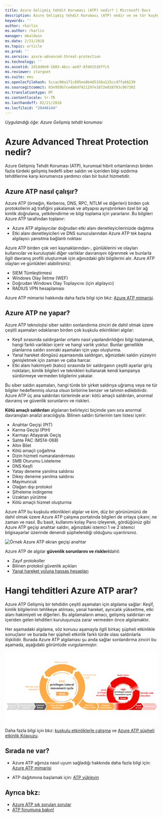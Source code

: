 ```yaml
---
title: Azure Gelişmiş tehdit Koruması (ATP) nedir? | Microsoft Docs
description: Azure Gelişmiş tehdit Koruması (ATP) nedir ve ne tür kuşkulu etkinlikleri algılayabildiği açıklanır
keywords: ''
author: rkarlin
ms.author: rkarlin
manager: mbaldwin
ms.date: 2/21/2018
ms.topic: article
ms.prod: ''
ms.service: azure-advanced-threat-protection
ms.technology: ''
ms.assetid: 2d14d0e9-1b03-4bcc-ae97-8fd41526ffc5
ms.reviewer: itargoet
ms.suite: ems
ms.openlocfilehash: 5ccac90a171c895ee8b4d5336a125ccd7fa66239
ms.sourcegitcommit: 03e959b7ce4b6df421297e1872e028793c967302
ms.translationtype: MT
ms.contentlocale: tr-TR
ms.lasthandoff: 02/21/2018
ms.locfileid: "29446144"
---
```

*Uygulandığı öğe: Azure Gelişmiş tehdit koruması*


# <a name="what-is-azure-advanced-threat-protection"></a>Azure Advanced Threat Protection nedir?
Azure Gelişmiş Tehdit Koruması (ATP), kurumsal hibrit ortamlarınızı birden fazla türdeki gelişmiş hedefli siber saldırı ve içeriden bilgi sızdırma tehditlerine karşı korumanıza yardımcı olan bir bulut hizmetidir.

## <a name="how-azure-atp-works"></a>Azure ATP nasıl çalışır?

Azure ATP (örneğin, Kerberos, DNS, RPC, NTLM ve diğerleri) birden çok protokollerin ağ trafiğini yakalamak ve altyapısı ayrıştırılırken özel bir ağ kimlik doğrulama, yetkilendirme ve bilgi toplama için yararlanır. Bu bilgileri Azure ATP tarafından toplanır:

-   Azure ATP algılayıcılar doğrudan etki alanı denetleyicilerinizde dağıtma
-   Etki alanı denetleyicileri ve DNS sunucularından Azure ATP tek başına algılayıcı yansıtma bağlantı noktası

Azure ATP birden çok veri kaynaklarından-, günlüklerini ve olayları kullanıcılar ve kuruluştaki diğer varlıklar davranışını öğrenmek ve bunlarla ilgili davranış profili oluşturmak için ağınızdaki gibi bilgilerini alır.
Azure ATP olayları ve günlükleri alabilirsiniz:

-   SIEM Tümleştirmesi
-   Windows Olay İletme (WEF)
-   Doğrudan Windows Olay Toplayıcısı (için algılayıcı)
-   RADIUS VPN hesaplaması


Azure ATP mimarisi hakkında daha fazla bilgi için bkz: [Azure ATP mimarisi](atp-architecture.md).

## <a name="what-does-azure-atp-do"></a>Azure ATP ne yapar?

Azure ATP teknolojisi siber saldırı sonlandırma zinciri de dahil olmak üzere çeşitli aşamaları odaklanan birden çok kuşkulu etkinlikleri algılar:

-   Keşif sırasında saldırganlar ortamı nasıl yapılandırıldığını bilgi toplamak, hangi farklı varlıkları içerir ve hangi varlık yoktur. Bunlar genellikle planlarına saldırı sonraki aşamaları için yapı oluşturma.
-   Yanal hareket döngüsü aşamasında saldırgan, ağınızdaki saldırı yüzeyini genişletmek için zaman ve çaba harcar.
-   Etki alanı hakimiyeti (kalıcı) sırasında bir saldırganın çeşitli ayarlar giriş noktaları, kimlik bilgileri ve teknikleri kullanarak kendi kampanya sürdürmeye vermeden bilgilerini yakalar. 

Bu siber saldırı aşamaları, hangi türde bir şirket saldırıya uğramış veya ne tür bilgiler hedeflenmiş olursa olsun birbirine benzer ve tahmin edilebilirdir.
Azure ATP üç ana saldırıları türlerinde arar: kötü amaçlı saldırıları, anormal davranış ve güvenlik sorunlarını ve riskleri.

**Kötü amaçlı saldırıları** algılanan belirleyici biçimde yanı sıra anormal davranışları analizi aracılığıyla. Bilinen saldırı türlerinin tam listesi içerir:

-   Anahtar Geçişi (PtT)
-   Karma Geçişi (PtH)
-   Karmayı Atlayarak Geçiş
-   Sahte PAC (MS14-068)
-   Altın Bilet
-   Kötü amaçlı çoğaltma
-   Dizin hizmeti numaralandırması
-   SMB Oturumu Listeleme
-   DNS Keşfi
-   Yatay deneme yanılma saldırısı 
-   Dikey deneme yanılma saldırısı
-   Maymuncuk
-   Olağan dışı protokol
-   Şifreleme indirgeme
-   Uzaktan yürütme
-   Kötü amaçlı hizmet oluşturma


Azure ATP bu kuşkulu etkinlikleri algılar ve kim, düz bir görünümünü de dahil olmak üzere Azure ATP çalışma portalında bilgileri de ortaya çıkarır, ne zaman ve nasıl. Bu basit, kullanımı kolay Pano izleyerek, gördüğünüz gibi Azure ATP geçişi anahtar saldırı, ağınızdaki istemci 1 ve 2 istemci bilgisayarlar üzerinde denendi şüphelendiği olduğunu uyarılırsınız.

 ![Örnek Azure ATP ekran geçişi anahtar](media/pass-the-ticket-sa.png)


Azure ATP de algılar **güvenlik sorunlarını ve riskleri**dahil:

-   Zayıf protokoller
-   Bilinen protokol güvenlik açıkları
-   [Yanal hareket yoluna hassas hesapları](use-case-lateral-movement-path.md)

# <a name="what-threats-does-azure-atp-look-for"></a>Hangi tehditleri Azure ATP arar?

Azure ATP Gelişmiş bir tehdidin çeşitli aşamaları için algılama sağlar: Keşif, kimlik bilgilerinin tehlikeye atılması, yanal hareket, ayrıcalık yükseltme, etki alanı hakimiyeti ve diğerleri. Bu algılamaların amacı, gelişmiş saldırıları ve içeriden gelen tehditleri kuruluşunuza zarar vermeden önce algılamaktır.

Her aşamadaki algılama, söz konusu aşamayla ilgili birkaç şüpheli etkinlikle sonuçlanır ve burada her şüpheli etkinlik farklı türde olası saldırılarla ilişkilidir.
Burada Azure ATP algılaması şu anda sağlar sonlandırma zinciri bu aşamada, aşağıdaki görüntüde vurgulanmıştır:

![Saldırı yanal etkinliğinde Azure ATP odaklanmak KILL zinciri](media/attack-kill-chain-small.jpg)


Daha fazla bilgi için bkz: [kuşkulu etkinliklerle çalışma](working-with-suspicious-activities.md) ve [Azure ATP şüpheli etkinlik Kılavuzu](suspicious-activity-guide.md).

## <a name="whats-next"></a>Sırada ne var?

-   Azure ATP ağınıza nasıl uyum sağladığı hakkında daha fazla bilgi için: [Azure ATP mimarisi](atp-architecture.md)

-   ATP dağıtımına başlamak için: [ATP yükleyin](install-atp-step1.md)


## <a name="see-also"></a>Ayrıca bkz:
- [Azure ATP sık sorulan sorular](atp-technical-faq.md)
- [ATP forumuna bakın!](https://aka.ms/azureatpcommunity)